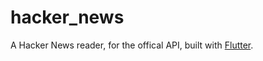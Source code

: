 # hacker_news

A Hacker News reader, for the offical API, built with [Flutter](https://flutter.dev/).
